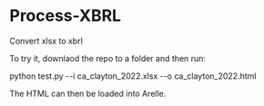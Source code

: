 # Process-XBRL
Convert xlsx to xbrl

To try it, downlaod the repo to a folder and then run:

python test.py --i ca_clayton_2022.xlsx --o ca_clayton_2022.html

The HTML can then be loaded into Arelle.
